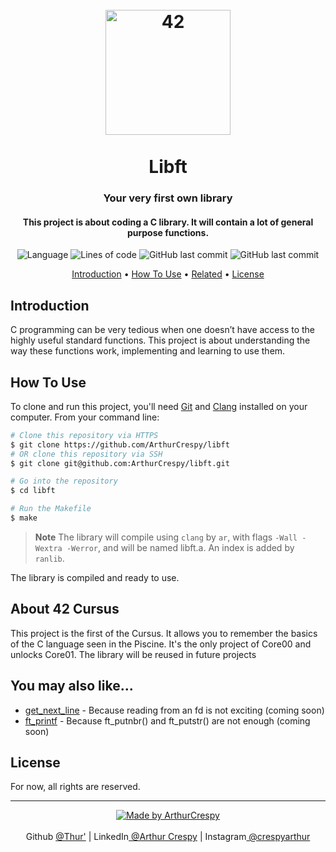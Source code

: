 <h1 align="center">
  <br>
  <a href="http://www.github.com/ArthurCrespy"><img src="https://42.fr/wp-content/uploads/2021/05/42-Final-sigle-seul.svg" alt="42" width="200"></a>
  <br><br>
  Libft
  <br>
</h1>

<h3 align="center">Your very first own library</h3>

<h4 align="center">This project is about coding a C library. It will contain a lot of general purpose functions.</a></h4>

<p align="center">
    <img alt="Language" src="https://img.shields.io/badge/language-C-green">
    <img alt="Lines of code" src="https://img.shields.io/tokei/lines/github/ArthurCrespy/libft">
    <img alt="GitHub last commit" src="https://img.shields.io/github/last-commit/ArthurCrespy/libft">
    <img alt="GitHub last commit" src="https://img.shields.io/badge/result-125/100-brightgreen">
  
</p>

<p align="center">
  <a href="#introduction">Introduction</a> •
  <a href="#how-to-use">How To Use</a> •
  <a href="#related">Related</a> •
  <a href="#license">License</a>
</p>

## Introduction

C programming can be very tedious when one doesn’t have access to the highly useful standard functions. This project is about understanding the way these functions work, implementing and learning to use them.

## How To Use

To clone and run this project, you'll need [Git](https://git-scm.com) and [Clang](https://clang.llvm.org/) installed on your computer. From your command line:

```bash
# Clone this repository via HTTPS
$ git clone https://github.com/ArthurCrespy/libft
# OR clone this repository via SSH
$ git clone git@github.com:ArthurCrespy/libft.git

# Go into the repository
$ cd libft

# Run the Makefile
$ make
```

> **Note**
> The library will compile using ```clang``` by ```ar```, with flags ```-Wall -Wextra -Werror```, and will be named libft.a. An index is added by ```ranlib```.

The library is compiled and ready to use.

## About 42 Cursus

This project is the first of the Cursus. It allows you to remember the basics of the C language seen in the Piscine. It's the only project of Core00 and unlocks Core01. The library will be reused in future projects

## You may also like...

- [get_next_line](https://github.com/ArthurCrespy/get_next_line) - Because reading from an fd is not exciting (coming soon)
- [ft_printf](https://github.com/ArthurCrespy/ft_printf) - Because ft_putnbr() and ft_putstr() are not enough (coming soon)

## License

For now, all rights are reserved.

---
<p align="center">
    <a href="https://github.com/ArthurCrespy"> <img alt="Made by ArthurCrespy" src="https://img.shields.io/badge/made%20by-ArthurCrespy-blue"></a>
    <br><br>
    Github <a href="https://github.com/ArthurCrespy">@Thur'</a> |
    LinkedIn<a href="https://www.linkedin.com/in/arthur-crespy/"> @Arthur Crespy</a> |
    Instagram<a href="https://instagram.com/arthurcrespy"> @crespyarthur</a> 
</p>